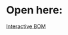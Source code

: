 # Open here:

[Interactive BOM](https://github.com/Hackuarium/simple-incubator/blob/master/Kicad/incubator_bottom/bom/ibom.html)